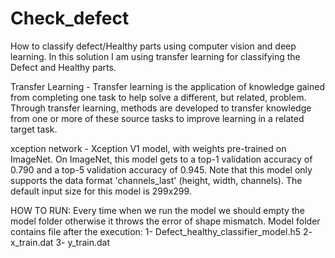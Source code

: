 # Check_defect
How to classify defect/Healthy parts using computer vision and deep learning.
In this solution I am using transfer learning for classifying the Defect and Healthy parts.

Transfer Learning - Transfer learning is the application of knowledge gained from completing one task to help solve a different, but related, problem. Through transfer learning, methods are developed to transfer knowledge from one or more of these source tasks to improve learning in a related target task.

xception network -
Xception V1 model, with weights pre-trained on ImageNet.
On ImageNet, this model gets to a top-1 validation accuracy of 0.790 and a top-5 validation accuracy of 0.945.
Note that this model only supports the data format 'channels_last' (height, width, channels).
The default input size for this model is 299x299.

HOW TO RUN:
Every time when we run the model we should empty the model folder otherwise it throws the error of shape mismatch.
Model folder contains file after the execution:
1- Defect_healthy_classifier_model.h5
2- x_train.dat
3- y_train.dat
